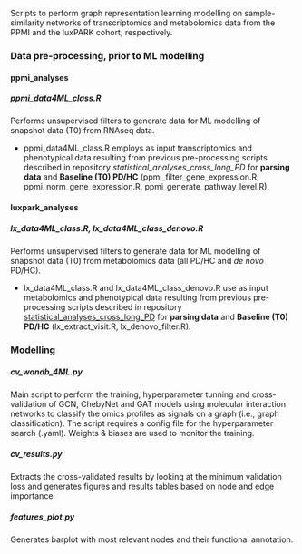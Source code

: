 Scripts to perform graph representation learning modelling on sample-similarity networks of transcriptomics and metabolomics data from the PPMI and the luxPARK cohort, respectively. 

### Data pre-processing, prior to ML modelling

#### ppmi_analyses 

##### ppmi_data4ML_class.R
Performs unsupervised filters to generate data for ML modelling of snapshot data (T0) from RNAseq data.

* ppmi_data4ML_class.R employs as input transcriptomics and phenotypical data resulting from previous pre-processing scripts described in repository *statistical_analyses_cross_long_PD* for **parsing data** and **Baseline (T0) PD/HC** (ppmi_filter_gene_expression.R, ppmi_norm_gene_expression.R, ppmi_generate_pathway_level.R). 

#### luxpark_analyses 

##### lx_data4ML_class.R, lx_data4ML_class_denovo.R
Performs unsupervised filters to generate data for ML modelling of snapshot data (T0) from metabolomics data (all PD/HC and *de novo* PD/HC).

* lx_data4ML_class.R and lx_data4ML_class_denovo.R use as input metabolomics and phenotypical data resulting from previous pre-processing scripts described in repository [statistical_analyses_cross_long_PD](https://gitlab.lcsb.uni.lu/elisa.gomezdelope/statistical_analyses_cross_long_pd) for **parsing data** and **Baseline (T0) PD/HC** (lx_extract_visit.R, lx_denovo_filter.R). 

### Modelling

##### cv_wandb_4ML.py
Main script to perform the training, hyperparameter tunning and cross-validation of GCN, ChebyNet and GAT models using molecular interaction networks to classify the omics profiles as signals on a graph (i.e., graph classification). The script requires a config file for the hyperparameter search (.yaml). Weights & biases are used to monitor the training.

##### cv_results.py
Extracts the cross-validated results by looking at the minimum validation loss and generates figures and results tables based on node and edge importance.

##### features_plot.py
Generates barplot with most relevant nodes and their functional annotation.
